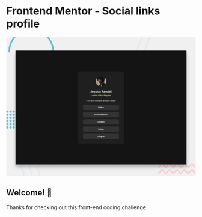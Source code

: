 # Frontend Mentor - Social links profile

![Design preview for the Social links profile coding challenge](./design/desktop-preview.jpg)

## Welcome! 👋

Thanks for checking out this front-end coding challenge.

